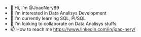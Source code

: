 - 👋 Hi, I’m @JoaoNery89
- 👀 I’m interested in Data Analisys Development
- 🌱 I’m currently learning SQL, Pl/SQL
- 💞️ I’m looking to collaborate on Data Analisys stuffs
- 📫 How to reach me https://www.linkedin.com/in/joao-nery/





<!---
JoaoNery89/JoaoNery89 is a ✨ special ✨ repository because its `README.md` (this file) appears on your GitHub profile.
You can click the Preview link to take a look at your changes.
--->
